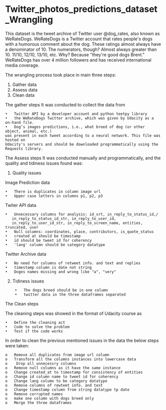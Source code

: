 # Twitter_photos_predictions_dataset_Wrangling

This dataset is the tweet archive of Twitter user @dog_rates, also known as WeRateDogs. WeRateDogs is a Twitter account that rates people's dogs with a humorous comment about the dog. These ratings almost always have a denominator of 10. The numerators, though? Almost always greater than 10. 11/10, 12/10, 13/10, etc. Why? Because "they're good dogs Brent." WeRateDogs has over 4 million followers and has received international media coverage.


The wrangling process took place in main three  steps: 
  1.	Gather data 
  2.	Assess data 
  3.	Clean data 

The gather steps 
It was conducted to collect the data from 

    •	Twitter API by a developer account and python teetpy library
    •	the WeRateDogs Twitter archive, which was given by Udacity as a on-hand file. 
    •	Dog’s images predictions, i.e., what breed of dog (or other object, animal, etc.)
    was present in each tweet according to a neural network. This file was hosted on 
    Udacity's servers and should be downloaded programmatically using the Requests library. 



The Assess steps 
It was conducted manually and programmatically, and the quality and tidiness issues found was: 

1. Quality issues

Image Prediction data

    •	There is duplicates in column image url
    •	Upper case letters in columns p1, p2, p3

Twiter API data

    •	Unnecessary columns for analysis: id_srt, in_reply_to_status_id,/ 
       in_reply_to_status_id_str, in_reply_to_user_id,
       in_reply_to_user_id_str, in_reply_to_screen_name, entities, truncated, user
    •	Null columns: coordinates, place, contributors, is_quote_status
    •	created at should be timestamp
    •	id should be tweet id for coherency
    •	'lang' column should be category datatype


Twitter Archive data

    •	No need for columns of retweet info. and text and replies
    •	timestamp column is date not string
    •	Doges names missing and wrong like "a", "very"


2. Tidiness issues

        •	The dogs breed should be in one column
        •	twitter data in the three dataframes separated

The Clean steps

The cleaning steps was showed in the format of Udacity course as

    •	Define the cleaning act 
    •	Code to solve the problem 
    •	Test if the code works 

In order to clean the previous mentioned issues in the data the below steps were taken:

    o	Remove all duplicates from image url column
    o	Transform all the columns instances into lowercase data
    o	 Drop all unnecessry columns
    o	Remove null columns as it have the same instance
    o	Change created_at to timestamp for consistency of entities
    o	Change id column name to tweet id for coherency
    o	Change lang column to be category datatype
    o	Remove columns of rewteet info. and text
    o	Change timestamp column from string datatype tp date
    o	Remove corrupted names
    o	make one column with dogs breed only
    o	Merge the three dataframes


